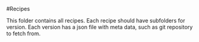 #Recipes

This folder contains all recipes.
Each recipe should have subfolders for version.
Each version has a json file with meta data, such as git repository to fetch from.
